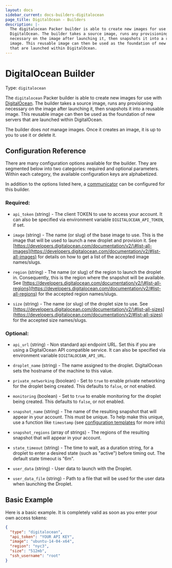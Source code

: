 ```yaml
---
layout: docs
sidebar_current: docs-builders-digitalocean
page_title: DigitalOcean - Builders
description: |-
  The digitalocean Packer builder is able to create new images for use with
  DigitalOcean. The builder takes a source image, runs any provisioning
  necessary on the image after launching it, then snapshots it into a reusable
  image. This reusable image can then be used as the foundation of new servers
  that are launched within DigitalOcean.
---
```



# DigitalOcean Builder

Type: `digitalocean`

The `digitalocean` Packer builder is able to create new images for use with
[DigitalOcean](https://www.digitalocean.com). The builder takes a source image,
runs any provisioning necessary on the image after launching it, then snapshots
it into a reusable image. This reusable image can then be used as the foundation
of new servers that are launched within DigitalOcean.

The builder does *not* manage images. Once it creates an image, it is up to you
to use it or delete it.

## Configuration Reference

There are many configuration options available for the builder. They are
segmented below into two categories: required and optional parameters. Within
each category, the available configuration keys are alphabetized.

In addition to the options listed here, a
[communicator](/docs/templates/communicator.html) can be configured for this
builder.

### Required:

- `api_token` (string) - The client TOKEN to use to access your account. It
    can also be specified via environment variable `DIGITALOCEAN_API_TOKEN`,
    if set.

- `image` (string) - The name (or slug) of the base image to use. This is the
    image that will be used to launch a new droplet and provision it. See
    [https://developers.digitalocean.com/documentation/v2/\#list-all-images](https://developers.digitalocean.com/documentation/v2/#list-all-images) for
    details on how to get a list of the accepted image names/slugs.

- `region` (string) - The name (or slug) of the region to launch the
    droplet in. Consequently, this is the region where the snapshot will
    be available. See
    [https://developers.digitalocean.com/documentation/v2/\#list-all-regions](https://developers.digitalocean.com/documentation/v2/#list-all-regions) for
    the accepted region names/slugs.

- `size` (string) - The name (or slug) of the droplet size to use. See
    [https://developers.digitalocean.com/documentation/v2/\#list-all-sizes](https://developers.digitalocean.com/documentation/v2/#list-all-sizes) for
    the accepted size names/slugs.

### Optional:

- `api_url` (string) - Non standard api endpoint URL. Set this if you are
    using a DigitalOcean API compatible service. It can also be specified via
    environment variable `DIGITALOCEAN_API_URL`.

- `droplet_name` (string) - The name assigned to the droplet. DigitalOcean
    sets the hostname of the machine to this value.

- `private_networking` (boolean) - Set to `true` to enable private networking
    for the droplet being created. This defaults to `false`, or not enabled.

- `monitoring` (boolean) - Set to `true` to enable monitoring
    for the droplet being created. This defaults to `false`, or not enabled.

- `snapshot_name` (string) - The name of the resulting snapshot that will
    appear in your account. This must be unique. To help make this unique, use a
    function like `timestamp` (see [configuration
    templates](/docs/templates/engine.html) for more info)

- `snapshot_regions` (array of strings) - The regions of the resulting snapshot that will
    appear in your account.

- `state_timeout` (string) - The time to wait, as a duration string, for a
    droplet to enter a desired state (such as "active") before timing out. The
    default state timeout is "6m".

- `user_data` (string) - User data to launch with the Droplet.
- `user_data_file` (string) - Path to a file that will be used for the user
    data when launching the Droplet.


## Basic Example

Here is a basic example. It is completely valid as soon as you enter your own
access tokens:

```json
{
  "type": "digitalocean",
  "api_token": "YOUR API KEY",
  "image": "ubuntu-14-04-x64",
  "region": "nyc3",
  "size": "512mb",
  "ssh_username": "root"
}
```
